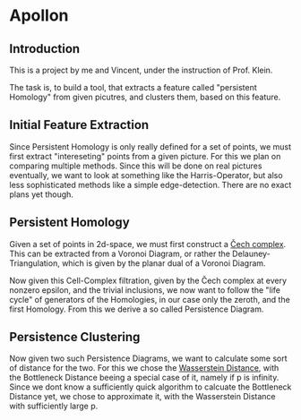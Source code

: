 # Apollon

## Introduction

This is a project by me and Vincent, under the instruction of Prof. Klein. 

The task is, to build a tool, that extracts a feature called "persistent Homology" from given picutres, and clusters them, based on this feature.

## Initial Feature Extraction

Since Persistent Homology is only really defined for a set of points, we must first extract "intereseting" points from a given picture. For this we plan on comparing multiple methods. Since this will be done on real pictures eventually, we want to look at something like the Harris-Operator, but also less sophisticated methods like a simple edge-detection. There are no exact plans yet though.

## Persistent Homology

Given a set of points in 2d-space, we must first construct a [Čech complex](https://en.wikipedia.org/wiki/%C4%8Cech_complex). This can be extracted from a Voronoi Diagram, or rather the Delauney-Triangulation, which is given by the planar dual of a Voronoi Diagram.

Now given this Cell-Complex filtration, given by the Čech complex at every nonzero epsilon, and the trivial inclusions, we now want to follow the "life cycle" of generators of the Homologies, in our case only the zeroth, and the first Homology. From this we derive a so called Persistence Diagram.

## Persistence Clustering

Now given two such Persistence Diagrams, we want to calculate some sort of distance for the two. For this we chose the [Wasserstein Distance](https://en.wikipedia.org/wiki/Wasserstein_metric), with the Bottleneck Distance beeing a special case of it, namely if p is infinity. Since we dont know a sufficiently quick algorithm to calcuate the Bottleneck Distance yet, we chose to approximate it, with the Wasserstein Distance with sufficiently large p.
